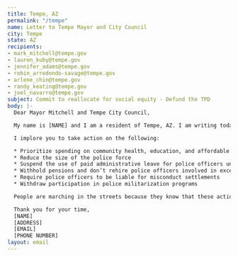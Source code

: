 ```yaml
---
title: Tempe, AZ
permalink: "/tempe"
name: Letter to Tempe Mayor and City Council
city: Tempe
state: AZ
recipients:
- mark_mitchell@tempe.gov
- lauren_kuby@tempe.gov
- jennifer_adams@tempe.gov
- robin_arredondo-savage@tempe.gov
- arlene_chin@tempe.gov
- randy_keating@tempe.gov
- joel_navarro@tempe.gov
subject: Commit to reallocate for social equity - Defund the TPD
body: |-
  Dear Mayor Mitchell and Tempe City Council,

  My name is [NAME] and I am a resident of Tempe, AZ. I am writing today to urge you to reduce funding for and limit the reach of the police in Tempe.

  I implore you to take action on the following:

  * Prioritize spending on community health, education, and affordable housing
  * Reduce the size of the police force
  * Suspend the use of paid administrative leave for police officers under investigation
  * Withhold pensions and don’t rehire police officers involved in excessive force
  * Require police officers to be liable for misconduct settlements
  * Withdraw participation in police militarization programs

  People are marching in the streets because they know that these actions will result in a healthier, more just society. I implore you to please listen to the needs of your constituents and take immediate action to address their concerns.

  Thank you for your time,
  [NAME]
  [ADDRESS]
  [EMAIL]
  [PHONE NUMBER]
layout: email
---
```



